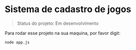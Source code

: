 <h1>Sistema de cadastro de jogos</h1>

> Status do projeto: Em desenvolvimento

Para rodar esse projeto na sua maquina, por favor digit:

```
node app.js
```
